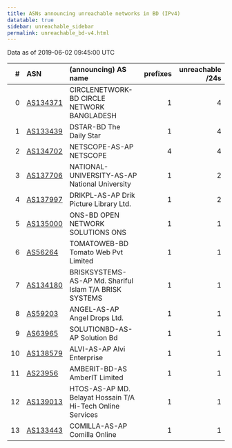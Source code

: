 ```yaml
---
title: ASNs announcing unreachable networks in BD (IPv4)
datatable: true
sidebar: unreachable_sidebar
permalink: unreachable_bd-v4.html
---
```


Data as of 2019-06-02 09:45:00 UTC


<div class="datatable-begin"></div>

|   # | ASN                                      | (announcing) AS name                                       |   prefixes |   unreachable /24s |
|----:|:-----------------------------------------|:-----------------------------------------------------------|-----------:|-------------------:|
|   0 | [AS134371](unreachable_AS134371-v4.html) | CIRCLENETWORK-BD CIRCLE NETWORK BANGLADESH                 |          1 |                  4 |
|   1 | [AS133439](unreachable_AS133439-v4.html) | DSTAR-BD The Daily Star                                    |          1 |                  4 |
|   2 | [AS134702](unreachable_AS134702-v4.html) | NETSCOPE-AS-AP NETSCOPE                                    |          4 |                  4 |
|   3 | [AS137706](unreachable_AS137706-v4.html) | NATIONAL-UNIVERSITY-AS-AP National University              |          1 |                  2 |
|   4 | [AS137997](unreachable_AS137997-v4.html) | DRIKPL-AS-AP Drik Picture Library Ltd.                     |          1 |                  2 |
|   5 | [AS135000](unreachable_AS135000-v4.html) | ONS-BD OPEN NETWORK SOLUTIONS ONS                          |          1 |                  1 |
|   6 | [AS56264](unreachable_AS56264-v4.html)   | TOMATOWEB-BD Tomato Web Pvt Limited                        |          1 |                  1 |
|   7 | [AS134180](unreachable_AS134180-v4.html) | BRISKSYSTEMS-AS-AP Md. Shariful Islam T/A BRISK SYSTEMS    |          1 |                  1 |
|   8 | [AS59203](unreachable_AS59203-v4.html)   | ANGEL-AS-AP Angel Drops Ltd.                               |          1 |                  1 |
|   9 | [AS63965](unreachable_AS63965-v4.html)   | SOLUTIONBD-AS-AP Solution Bd                               |          1 |                  1 |
|  10 | [AS138579](unreachable_AS138579-v4.html) | ALVI-AS-AP Alvi Enterprise                                 |          1 |                  1 |
|  11 | [AS23956](unreachable_AS23956-v4.html)   | AMBERIT-BD-AS AmberIT Limited                              |          1 |                  1 |
|  12 | [AS139013](unreachable_AS139013-v4.html) | HTOS-AS-AP MD. Belayat Hossain T/A Hi-Tech Online Services |          1 |                  1 |
|  13 | [AS133443](unreachable_AS133443-v4.html) | COMILLA-AS-AP Comilla Online                               |          1 |                  1 |

<div class="datatable-end"></div>